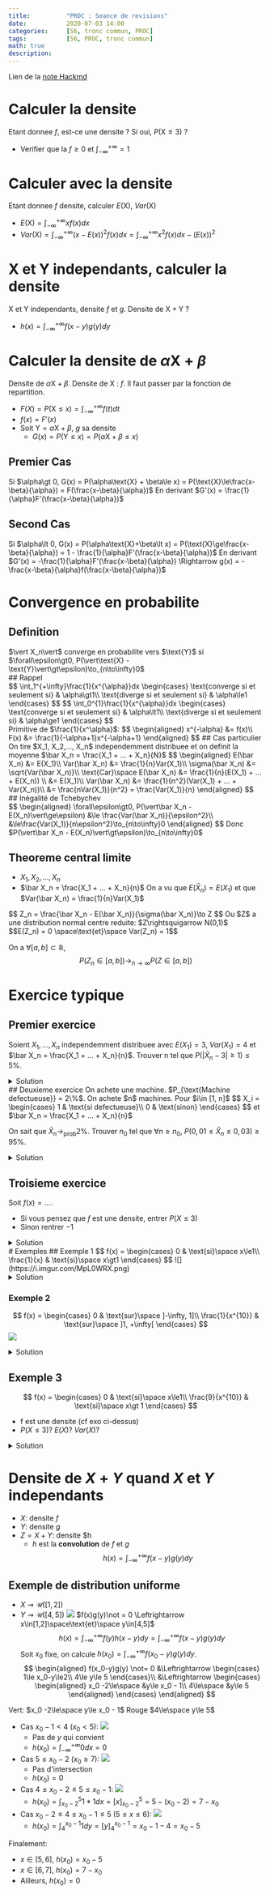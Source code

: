 ```yaml
---
title:          "PROC : Seance de revisions"
date:           2020-07-03 14:00
categories:     [S6, tronc commun, PROC]
tags:           [S6, PROC, tronc commun]
math: true
description: 
---
```


Lien de la [note Hackmd](https://hackmd.io/@lemasymasa/Skh83HCAI)

# Calculer la densite
Etant donnee $f$, est-ce une densite ? Si oui, $P(\text{X}\le3)$ ?
* Verifier que la $f \ge 0$ et $\int^{+\infty}_{-\infty} = 1$

# Calculer avec la densite
Etant donnee $f$ densite, calculer $E(\text{X})$, $Var({\text{X}})$
* $E(\text{X}) = \int^{+\infty}_{-\infty}xf(x)dx$
* $Var(\text{X}) = \int^{+\infty}_{-\infty}\biggr(x-E(x)\biggr)^2f(x)dx=\int^{+\infty}_{-\infty}x^2f(x)dx - \biggr(E(x)\biggr)^2$
    
# X et Y independants, calculer la densite
$\text{X}$ et $\text{Y}$ independants, densite $f$ et $g$. Densite de $\text{X} + \text{Y}$ ?
* $h(x) = \int^{+\infty}_{-\infty}f(x - y)g(y)dy$
     
# Calculer la densite de $\alpha\text{X} + \beta$
Densite de $\alpha\text{X} + \beta$. Densite de $\text{X}$ : $f$. Il faut passer par la fonction de repartition.
* $F(X) = P(\text{X}\le x) = \int^{+\infty}_{-\infty}f(t)dt$
* $f(x) = F'(x)$
* Soit $\text{Y} = \alpha\text{X} + \beta$, $g$ sa densite
    * $G(x) = P(\text{Y}\le x) = P(\alpha\text{X} + \beta\le x)$

## Premier Cas
Si $\alpha\gt 0, G(x) = P(\alpha\text{X} + \beta\le x) = P(\text{X}\le\frac{x-\beta}{\alpha}) = F(\frac{x-\beta}{\alpha})$
En derivant $G'(x) = \frac{1}{\alpha}F'(\frac{x-\beta}{\alpha})$

## Second Cas
Si $\alpha\lt 0, G(x) = P(\alpha\text{X}+\beta\lt x) = P(\text{X}\ge\frac{x-\beta}{\alpha}) = 1 - \frac{1}{\alpha}F'(\frac{x-\beta}{\alpha})$
En derivant $G'(x) = -\frac{1}{\alpha}F'(\frac{x-\beta}{\alpha}) \Rightarrow g(x) = -\frac{x-\beta}{\alpha}f(\frac{x-\beta}{\alpha})$

# Convergence en probabilite
## Definition
<div class="alert alert-danger" role="alert" markdown="1">
$\vert X_n\vert$ converge en probabilite vers $\text{Y}$ si $\forall\epsilon\gt0, P(\vert\text{X} - \text{Y}\vert\gt\epsilon)\to_{n\to\infty}0$
</div>
## Rappel
<div class="alert alert-info" role="alert" markdown="1">
$$
\int_1^{+\infty}\frac{1}{x^{\alpha}}dx
\begin{cases}
    \text{converge si et seulement si} & \alpha\gt1\\
    \text{diverge si et seulement si} & \alpha\le1
\end{cases}
$$
$$
\int_0^{1}\frac{1}{x^{\alpha}}dx
\begin{cases}
    \text{converge si et seulement si} & \alpha\lt1\\
    \text{diverge si et seulement si} & \alpha\ge1
\end{cases}
$$
</div>
Primitive de $\frac{1}{x^\alpha}$:
$$
\begin{aligned}
x^{-\alpha} &= f(x)\\
F(x) &= \frac{1}{-\alpha+1}x^{-\alpha+1}
\end{aligned}
$$
## Cas particulier
<div class="alert alert-warning" role="alert" markdown="1">
On tire $X_1, X_2,..., X_n$ independemment distribuee et on definit la moyenne $\bar X_n = \frac{X_1 + ... + X_n}{N}$
$$
\begin{aligned}
E(\bar X_n) &= E(X_1)\\
Var(\bar X_n) &= \frac{1}{n}Var(X_1)\\
\sigma(\bar X_n) &= \sqrt{Var(\bar X_n)}\\
\text{Car}\space E(\bar X_n) &= \frac{1}{n}(E(X_1) + ... + E(X_n)) \\ 
&= E(X_1)\\
Var(\bar X_n) &= \frac{1}{n^2}(Var(X_1) + ... + Var(X_n))\\
&= \frac{nVar(X_1)}{n^2} = \frac{Var(X_1)}{n}
\end{aligned}
$$
</div>
## Inégalité de Tchebychev
<div class="alert alert-info" role="alert" markdown="1">
$$
\begin{aligned}
\forall\epsilon\gt0, P(\vert\bar X_n - E(X_n)\vert\ge\epsilon) &\le \frac{Var(\bar X_n)}{\epsilon^2}\\
&\le\frac{Var(X_1)}{n\epsilon^2}\to_{n\to\infty}0
\end{aligned}
$$
Donc $P(\vert\bar X_n - E(X_n)\vert\gt\epsilon)\to_{n\to\infty}0$
</div>

## Theoreme central limite

* $X_1, X_2, ..., X_n$
* $\bar X_n = \frac{X_1 + ... + X_n}{n}$
On a vu que $E(\bar X_n) = E(X_1)$ et que $Var(\bar X_n) = \frac{1}{n}Var(X_1)$

<div class="alert alert-danger" role="alert" markdown="1">
$$
Z_n = \frac{\bar X_n - E(\bar X_n)}{\sigma(\bar X_n)}\to Z
$$
Ou $Z$ a une distribution normal centre reduite: $Z\rightsquigarrow N(0,1)$
</div>

<div class="alert alert-warning" role="alert" markdown="1">
$$E(Z_n) = 0 \space\text{et}\space Var(Z_n) = 1$$
</div>

On a $\forall[a,b]\subset\mathbb{R}$,
$$
P(Z_n\in[a,b])\to_{n\to\infty}P(Z\in[a,b])
$$

# Exercice typique
## Premier exercice

Soient $X_1, ..., X_n$ independemment distribuee avec $E(X_1) = 3$, $Var(X_1) = 4$ et $\bar X_n = \frac{X_1 + ... + X_n}{n}$. Trouver n tel que $P(\vert\bar X_n - 3\vert \ge 1)\le 5\%$.

<details markdown="1"><summary>Solution</summary>
:warning: Si $Z\to N(0,1)$, $P(-1,96\le Z\le1,96) = 95\%$
1 est pris au hasar mais pas 3, c'est l'esperance.
Ici, on definit 
$$
\begin{aligned}
Z_n &= \frac{\bar X_n - E(\bar X_n)}{\sigma(\bar X_n)}\\
&= \frac{\bar X_n - 3}{\sqrt{\frac{4}{n}}}\\
&= \frac{\bar X_n - 3}{\frac{2}{\sqrt n}}
\end{aligned}
$$
Si n est grand:
$$
P\Biggr(-1,96\le\frac{\bar X_n - 3}{\frac{2}{\sqrt n}} \le 1,96\Biggr) = 95\%\\
P\Biggr(\Biggr\vert\frac{\bar X_n - 3}{\frac{2}{\sqrt n}}\Biggr\vert \le 1,96\Biggr) = 95\%\\
P\Biggr(\vert\bar X_n - 3\vert \le \frac{1,96 * 2}{\sqrt n}\Biggr) = 95%\\
P\Biggr(\vert\bar X_n - 3\vert \ge \frac{3,92}{\sqrt n}\Biggr) = 5\%
$$
* Si $\frac{3,92}{\sqrt n} = 1$, on a:
$$P(\vert\bar X_n - 3\vert\ge 1) = 5\%$$
* Si $\frac{3,92}{\sqrt n} \ge n_0$ avec $n_0 = 3,92^2$ valeur minimale de n, on a:
$$
P(\vert\bar X_n - 3\vert\ge 1) \ge P(\vert\bar X_n - 3\vert\ge \frac{3,92}{\sqrt n}) \le 5\%
$$
</details>
## Deuxieme exercice
On achete une machine. $P_{\text{Machine defectueuse}} = 2\%$. On achete $n$ machines. Pour $i\in [1, n]$
$$
X_i =
\begin{cases}
      1 & \text{si defectueuse}\\
      0 & \text{sinon}
\end{cases}
$$
et $\bar X_n = \frac{X_1 + ... + X_n}{n}$

On sait que $\bar X_n\to_{\text{prob}}2\%$. Trouver $n_0$ tel que $\forall n\ge n_0$, $P(0,01\le\bar X_n\le 0,03) \ge 95\%$. 

<details markdown="1"><summary>Solution</summary>
Autrement dit, 
$$
\begin{aligned}
P(\vert\bar X_n - 0,02\vert\le0,01)&\ge95\%\\
\text{donc}\space P(\vert\bar X_n - 0,02\vert\ge0,01)&\le5\%
\end{aligned}
$$
$$
X_i =
\begin{cases}
      1 & \text{avec proba}\space p = 0,02\\
      0 & \text{avec proba}\space 1-p
\end{cases}\\
E(X_i) = 0*(1-p)+ 1\ast p = p\\
\begin{aligned}
Var(X_i) &= E\biggr((X_i-E(X))^2\biggr)\\
&= E\biggr((X_i - p)^2\biggr) = p(1-p) = 0,02 * 0,98
\end{aligned}
$$
Pour $\bar X_n$:
$$
\begin{aligned}
E(\bar X_n) = E(X_1) = p\\
Var(\bar X_n) = \frac{1}{n}Var(X_1) = \frac{p(1-p)}{p}
\end{aligned}
$$
On pose:
$$
Z_n = \frac{\bar X_n \ E(\bar X_n)}{\sigma{\bar X_n}} = \frac{\bar X_n - p}{\sqrt{\frac{p(1 - p)}{n}}}
$$

On a donc:
$$
\begin{aligned}
P(\vert Z_n\vert\ge 1,96) &= 5\%\\
P(\biggr\vert \frac{\bar X_n - p}{\sqrt{\frac{p(1-p)}{n}}}\biggr\vert\ge 1,96) &= 5\%\\
P(\vert \bar X_n - p\vert\ge 1,96\sqrt{\frac{p(1-p)}{n}}) &= 5\%\\
\end{aligned}
$$
Si $n$ tel que $1,96\sqrt{\frac{p(1-p)}{n}} \le 0.01$, on a $P(\vert X_n - p\vert\ge 0,01)\le5\%$
</details>

## Troisieme exercice
Soit $f(x) = ...$. 
* Si vous pensez que $f$ est une densite, entrer $P(X\le3)$
* Sinon rentrer $-1$

<details markdown="1"><summary>Solution</summary>
:abc: Discussion sur les integrales impropres.
Il faut verifier que $\int_{-\infty}^{\infty}f(x)dx = 1$. Si $f$ est non-nulle sur une partie infinie de $\mathbb{R}$, il faut discuter de la nature de l'integrale. Soit elle est:
* **divergente** et $f$ n'est *pas une densite*
* **convergente** et verifier que l'integrale vaut 1 et que $f$ est positive

</details>
# Exemples
## Exemple 1
$$
f(x) =
\begin{cases}
    0 & \text{si}\space x\le1\\
    \frac{1}{x} & \text{si}\space x\gt1
\end{cases}
$$
![](https://i.imgur.com/MpL0WRX.png)
<details markdown="1"><summary>Solution</summary>
$$
\int^{+\infty}_{-\infty}f(x)dx = \int^{+\infty}_{1}\frac{1}{x}dx
$$
L'integrale est divergente donc $f$ n'est pas une densite.
</details>

### Exemple 2
$$
f(x) =
\begin{cases}
    0 & \text{sur}\space ]-\infty, 1]\\
    \frac{1}{x^{10}} & \text{sur}\space ]1, +\infty[
\end{cases}
$$
![](https://i.imgur.com/zA4HewC.png)

<details markdown="1"><summary>Solution</summary>
$$
\begin{aligned}
\int^{+\infty}_{-\infty}f(x)dx &= \int^{+\infty}_{1}\frac{1}{x^{10}}\space\text{avec}\space
x^{-10}\to\text{primitive:}\space\frac{1}{-10 + 1x^{^-10+1}}\\
&=\biggr[-\frac{1}{9}\ast\frac{1}{x^9}\biggr]^{+\infty}_{1}\\
&=0-(-\frac{1}{9}) \\
&= \frac{1}{9}
\end{aligned}
$$
$f$ n'est pas une densite.
</details>

## Exemple 3
$$
f(x) =
\begin{cases}
    0 & \text{si}\space x\le1\\
    \frac{9}{x^{10}} & \text{si}\space x\gt 1
\end{cases}
$$
* f est une densite (cf exo ci-dessus)
* $P(X\le3)$? $E(X)$? $Var(X)$?

<details markdown="1"><summary>Solution</summary>
1. $P(X\le3)$?
$$
\begin{aligned}
P(X\le3) &= \int^{3}_{-\infty}f(x)dx\\
&=\int^3_1\frac{9}{x^{10}}dx \space\text{avec}\space
\frac{9}{x^{10}}\to\text{primitive:}-\frac{1}{x^{9}}\\
&=\biggr[-\frac{1}{x^{9}}\biggr]_1^3 = -\frac{1}{3^9} + \frac{1}{1^9} = 1 - \frac{1}{3^9}
\end{aligned}
$$
2. $E(X)$?
$$
\begin{aligned}
E(X) &= \int^{+\infty}_{-\infty}xf(x)dx\\
&= \int^{+\infty}_{1}\frac{9x}{x^{10}}dx\\
&= \int^{+\infty}_{1}\frac{1}{x^{9}}dx \space\text{avec}\space x^{-9}\to\text{primitive:}\frac{1}{-9+1}x^{-9+1} = -\frac{1}{8}x^{-8}\\
&= 9\biggr[-\frac{1}{8}x^{-8}\biggr]_1^{+\infty}\\\
&= 9[-0+\frac{1}{8}] = \frac{9}{8}
\end{aligned}
$$
3. $Var(X)$?
$$
\begin{aligned}
Var(X) &= \int^{+\infty}_{-\infty}(x-\frac{9}{8})^2f(x)dx\\
&= E(X^2) - (E(X))^2\\
&= \int^{+\infty}_{-\infty}x^2f(x)dx - (\frac{9}{8})^2
\end{aligned}
$$
$$
\int^{+\infty}_{-\infty}x^2f(x)dx = \int^{+\infty}_{1}x^2\frac{x9}{x^{10}}dx \space\text{avec}\space x^{-8}\to\text{primitive:}\frac{1}{-8+1}x^{-8+1}=-\frac{1}{7}x^{-7}
$$
$$
E(X^2) = 9\biggr[-\frac{1}{7x^7}\biggr]_{1}^{+\infty} = 9\biggr(-0+\frac{1}{7}\biggr)
$$
$$
Var(X) = \frac{9}{7} - \frac{9}{8}^2
$$
</details>

# Densite de $X + Y$ quand $X$ et $Y$ independants
* $X$: densite $f$
* $Y$: densite $g$
* $Z = X + Y$: densite $h
    * $h$ est la **convolution** de $f$ et $g$
$$
h(x) = \int^{+\infty}_{-\infty}f(x-y)g(y)dy
$$

## Exemple de distribution uniforme
* $X\rightsquigarrow\mathcal{U}([1, 2])$
* $Y\rightsquigarrow\mathcal{U}([4, 5])$
![](https://i.imgur.com/SEc7KGo.png)
$f(x)g(y)\not = 0 \Leftrightarrow x\in[1,2]\space\text{et}\space y\in[4,5]$
$$
h(x) = \int^{+\infty}_{-\infty}f(y)h(x - y)dy = \int^{+\infty}_{-\infty}f(x-y)g(y)dy
$$
Soit $x_0$ fixe, on calcule $h(x_0) = \int^{+\infty}_{-\infty}f(x_0-y)g(y)dy$.
$$
\begin{aligned}
f(x_0-y)g(y) \not= 0 &\Leftrightarrow 
\begin{cases}
1\le x_0-y\le2\\
4\le y\le 5
\end{cases}\\
&\Leftrightarrow 
\begin{cases}
\begin{aligned}
x_0 -2\le\space &y\le x_0 - 1\\
4\le\space &y\le 5
\end{aligned}
\end{cases}
\end{aligned}
$$

<div class="alert alert-info" role="alert" markdown="1">
Vert: $x_0 -2\le\space y\le x_0 - 1$
Rouge $4\le\space y\le 5$
</div>

* Cas $x_0 - 1\lt4$ ($x_0 \lt 5$): ![](https://i.imgur.com/2654bF8.png)
    * Pas de $y$ qui convient
    * $h(x_0)=\int^{+\infty}_{-\infty}0dx=0$
* Cas $5\le x_0 - 2$ ($x_0\ge7$): ![](https://i.imgur.com/jw0HK8Q.png)
    * Pas d'intersection
    * $h(x_0) = 0$
* Cas $4\le x_0 - 2\le5\le x_0 - 1$: ![](https://i.imgur.com/lFdCw9C.png)
    * $h(x_0) = \int_{x_0 -2}^5 1\ast1dx=[x]_{x_0 -2}^5 = 5-(x_0 - 2) = 7 - x_0$
* Cas $x_0-2\le4\le x_0 -1\le5$ ($5\le x\le6$): ![](https://i.imgur.com/FEL9oOa.png)
    * $h(x_0) = \int_4^{x_0-1}1dy = [y]_4^{x_0-1} = x_0 - 1 - 4 = x_0 - 5$
    
Finalement:
* $x\in[5,6]$, $h(x_0) = x_0 - 5$
* $x\in[6,7]$, $h(x_0) = 7 - x_0$
* Ailleurs, $h(x_0)=0$